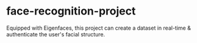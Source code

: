 # face-recognition-project
Equipped with Eigenfaces, this project can create a dataset in real-time &amp; authenticate the user's facial structure.

